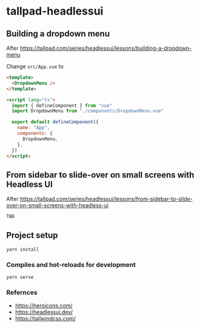 # tallpad-headlessui

## Building a dropdown menu

After https://tallpad.com/series/headlessui/lessons/building-a-dropdown-menu

Change `src/App.vue` to

```html
<template>
  <DropdownMenu />
</template>

<script lang="ts">
  import { defineComponent } from "vue"
  import DropdownMenu from "./components/DropdownMenu.vue"

  export default defineComponent({
    name: "App",
    components: {
      DropdownMenu,
    },
  })
</script>
```

## From sidebar to slide-over on small screens with Headless UI

After https://tallpad.com/series/headlessui/lessons/from-sidebar-to-slide-over-on-small-screens-with-headless-ui

```html
TBD
```

## Project setup

```
yarn install
```

### Compiles and hot-reloads for development

```
yarn serve
```

### Refernces

- https://heroicons.com/
- https://headlessui.dev/
- https://tailwindcss.com/
